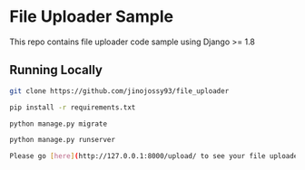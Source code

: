File Uploader Sample
==================================================================

This repo contains file uploader code sample using Django >= 1.8

## Running Locally

```bash
git clone https://github.com/jinojossy93/file_uploader
```

```bash
pip install -r requirements.txt
```

```bash
python manage.py migrate
```

```bash
python manage.py runserver

Please go [here](http://127.0.0.1:8000/upload/ to see your file uploader on your browser.
